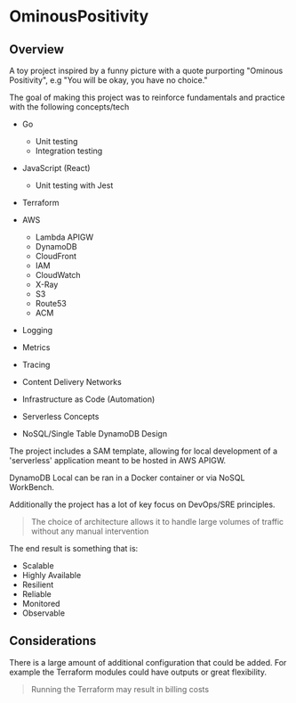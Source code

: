 # OminousPositivity

## Overview

A toy project inspired by a funny picture with a quote purporting "Ominous Positivity", e.g "You will be okay, you have no choice."

The goal of making this project was to reinforce fundamentals and practice with the following concepts/tech

* Go
  * Unit testing
  * Integration testing
* JavaScript (React)
  * Unit testing with Jest
* Terraform
* AWS
  * Lambda APIGW
  * DynamoDB
  * CloudFront
  * IAM
  * CloudWatch
  * X-Ray
  * S3
  * Route53
  * ACM

* Logging
* Metrics
* Tracing
* Content Delivery Networks 
* Infrastructure as Code (Automation)
* Serverless Concepts
* NoSQL/Single Table DynamoDB Design

The project includes a SAM template, allowing for local development of a 'serverless' application meant to be hosted in AWS APIGW.

DynamoDB Local can be ran in a Docker container or via NoSQL WorkBench.

Additionally the project has a lot of key focus on DevOps/SRE principles.
> The choice of architecture allows it to handle large volumes of traffic without any manual intervention

The end result is something that is:
* Scalable
* Highly Available
* Resilient
* Reliable
* Monitored
* Observable


## Considerations

There is a large amount of additional configuration that could be added.
For example the Terraform modules could have outputs or great flexibility.

> Running the Terraform may result in billing costs